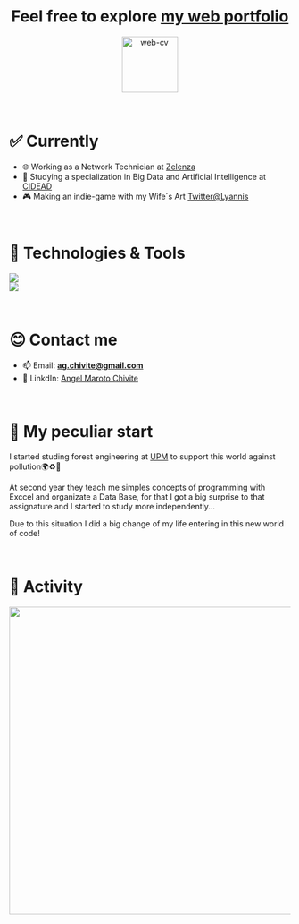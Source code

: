 <h1 align="center">Feel free to explore <a href="https://agchivite.github.io/curriculum-web/">my web portfolio</a></h1>

<div align="center">
  <!--<p>Feel free to explore <a href="https://agchivite.github.io/curriculum-web/">my web portfolio</a>.</p>-->

  <a align="center" href="https://agchivite.github.io/curriculum-web/">
    <img src="./imagenes/cv-web.png" alt="web-cv" width="100" height="100">
  </a>
</div>

<!--<img align="right" alt="encabezado" src="imagenes/encabezado/Captura de pantalla 2022-10-21 085129.jpg">-->

<!--<img align="right" alt="Octocat" width="400" src="https://cdn.discordapp.com/attachments/886222897851531265/1030413977840259092/octocat-1665739845145.png">-->

&nbsp;

<!--<h1 align="left">📚 Student from Spain</h1>

<p>🌍 Languages: ESP🇪🇸 ENG🇺🇸 RU🇷🇺 GER🇩🇪</p>
<p>🏫 Studing at <a href="https://www.iesluisvives.es/">IES Luis Vives</a></p>

&nbsp;-->

<h1 align="left">✅ Currently</h1>

- 🌐 Working as a Network Technician at [Zelenza](https://zelenza.com/)  
- 💾 Studying a specialization in Big Data and Artificial Intelligence at [CIDEAD](https://www.educacionfpydeportes.gob.es/mc/cidead/centro-integrado.html) 
- 🎮 Making an indie-game with my Wife´s Art [Twitter@Lyannis](https://twitter.com/_lyannis_)

&nbsp;

<h1 align="left">🚀 Technologies & Tools</h1>
<div align="left">
    <img src="https://skillicons.dev/icons?i=kotlin,androidstudio,firebase,java,raspberrypi,cs,dotnet" /><br>
    <img src="https://skillicons.dev/icons?i=py,react,js,mongodb,mysql,docker,git" />
</div>


&nbsp;

<h1 align="left">😊 Contact me</h1>

- 📫 Email: **ag.chivite@gmail.com**
- 📘 LinkdIn: <a href="https://www.linkedin.com/in/angel-maroto-chivite-14b0a0162/">Angel Maroto Chivite</a>

&nbsp;

<h1 align="left">📄 My peculiar start</h1>
<p align="left">
I started studing forest engineering</a> at 
<a href="https://www.upm.es/">UPM</a> to support this world against pollution🌍♻️💚 
</p>

<p aligne="left">
At second year they teach me simples concepts of programming with Exccel and organizate a Data Base, for that I got a big surprise to that assignature and I started to study more independently...
</p>

<p aligne="left">
Due to this situation I did a big change of my life entering in this new world of code!
</p>

<!--&nbsp;

<h1 align="left">✨ My Hobbies</h1>

- Coming soon...-->

&nbsp;

<h1 align="left">🌠 Activity</h1>

<!--<p align ="center">
    <img src = "https://github-readme-stats.vercel.app/api?username=sbytmacke&show_icons=true&locale=en">
</p>-->

<!--<p align ="center">
    <img src="https://wakatime.com/share/@c8c9e80a-05ec-4350-bf2e-c6c38ca30b85/c9379c61-9a02-45ff-b852-d12f01ec6802.svg" width="830" height = 550>
</p>-->

<p align ="center">
    <img src="https://wakatime.com/share/@c8c9e80a-05ec-4350-bf2e-c6c38ca30b85/264badf6-8d85-42d4-8661-d09de3ef4613.svg" width="830" height = 550>
</p>
